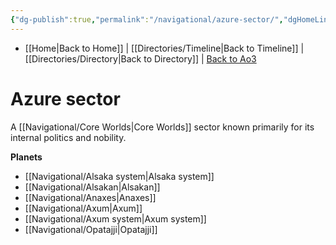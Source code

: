 ```yaml
---
{"dg-publish":true,"permalink":"/navigational/azure-sector/","dgHomeLink":false}
---
```


- [[Home\|Back to Home]] | [[Directories/Timeline\|Back to Timeline]] | [[Directories/Directory\|Back to Directory]] | [Back to Ao3](https://archiveofourown.org/works/19334440/chapters/45992584)

# Azure sector
A [[Navigational/Core Worlds\|Core Worlds]] sector known primarily for its internal politics and nobility. 

**Planets**
- [[Navigational/Alsaka system\|Alsaka system]]
- [[Navigational/Alsakan\|Alsakan]]
- [[Navigational/Anaxes\|Anaxes]]
- [[Navigational/Axum\|Axum]]
- [[Navigational/Axum system\|Axum system]]
- [[Navigational/Opatajji\|Opatajji]]
